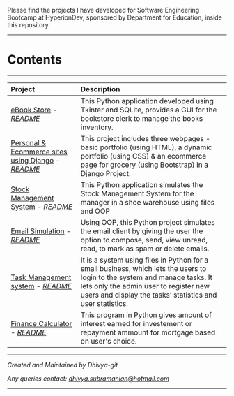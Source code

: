 Please find the projects I have developed for Software Engineering Bootcamp at HyperionDev, sponsored by Department for Education, inside this repository.

---
# Contents
---
| Project | Description |
| :--- | :--- |
| [eBook Store](BookStore_T48)  -  *[README](BookStore_T48/README.md)* | This Python application developed using Tkinter and SQLite, provides a GUI for the bookstore clerk to manage the books inventory. |
| [Personal & Ecommerce sites using Django](Personal_Ecommerce_Django_T43)  -  *[README](Personal_Ecommerce_Django_T43/README.md)* | This project includes three webpages - basic portfolio (using HTML), a dynamic portfolio (using CSS) & an ecommerce page for grocery (using Bootstrap) in a Django Project. |
| [Stock Management System](StockManagementSystem_T32)  -  *[README](StockManagementSystem_T32/README.md)* | This Python application simulates the Stock Management System for the manager in a shoe warehouse using files and OOP |
| [Email Simulation](EmailSimulation_T30)  -  *[README](EmailSimulation_T30/README.md)* | Using OOP, this Python project simulates the email client by giving the user the option to compose, send, view unread, read, to mark as spam or delete emails. |
| [Task Management system](TaskManager_T26)  -  *[README](TaskManager_T26/README.md)* | It is a system using files in Python for a small business, which lets the users to login to the system and manage tasks. It lets only the admin user to register new users and display the tasks’ statistics and user statistics. |
| [Finance Calculator](FinanceCalculator_T12)  -  *[README](FinanceCalculator_T12/README.md)* | This program in Python gives amount of interest earned for investement or repayment ammount for mortgage based on user's choice. | 

---

*Created and Maintained by Dhivya-git*

*Any queries contact: dhivya.subramanian@hotmail.com*

---
